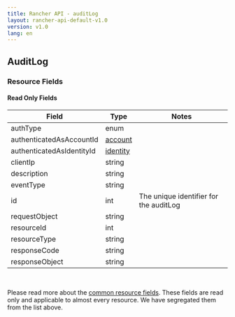 ```yaml
---
title: Rancher API - auditLog
layout: rancher-api-default-v1.0
version: v1.0
lang: en
---
```


## AuditLog



### Resource Fields


#### Read Only Fields

Field | Type   | Notes
---|---|---
authType | enum  | 
authenticatedAsAccountId | [account]({{site.baseurl}}/rancher/{{page.version}}/{{page.lang}}/api/api-resources/account/)  | 
authenticatedAsIdentityId | [identity]({{site.baseurl}}/rancher/{{page.version}}/{{page.lang}}/api/api-resources/identity/)  | 
clientIp | string  | 
description | string  | 
eventType | string  | 
id | int  | The unique identifier for the auditLog
requestObject | string  | 
resourceId | int  | 
resourceType | string  | 
responseCode | string  | 
responseObject | string  | 


<br>

Please read more about the [common resource fields]({{site.baseurl}}/rancher/{{page.version}}/{{page.lang}}/api/common/). These fields are read only and applicable to almost every resource. We have segregated them from the list above.




